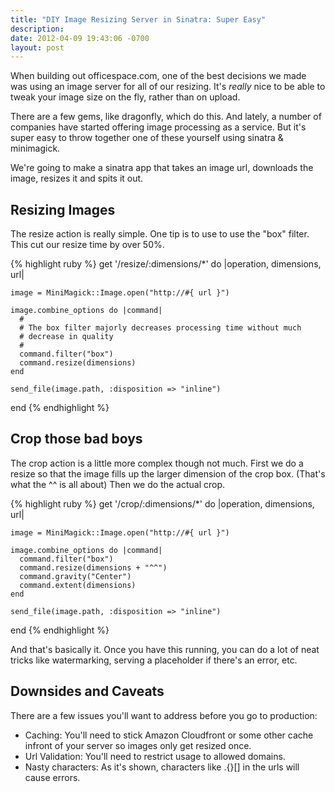 ```yaml
---
title: "DIY Image Resizing Server in Sinatra: Super Easy"
description:
date: 2012-04-09 19:43:06 -0700
layout: post
---
```


When building out officespace.com, one of the best decisions we made was
using an image server for all of our resizing. It's *really* nice to be
able to tweak your image size on the fly, rather than on upload.

There are a few gems, like dragonfly, which do this. And lately, a
number of companies have started offering image processing as a service.
But it's super easy to throw together one of these yourself
using sinatra & minimagick.

We're going to make a sinatra app that takes an image url, downloads the
image, resizes it and spits it out.

Resizing Images
---------------

The resize action is really simple. One tip is to use to use the "box"
filter. This cut our resize time by over 50%.

{% highlight ruby %}
  get '/resize/:dimensions/*' do |operation, dimensions, url|

    image = MiniMagick::Image.open("http://#{ url }")

    image.combine_options do |command|
      #
      # The box filter majorly decreases processing time without much
      # decrease in quality
      #
      command.filter("box")
      command.resize(dimensions)
    end

    send_file(image.path, :disposition => "inline")
  end
{% endhighlight %}


Crop those bad boys
-------------------

The crop action is a little more complex though not much. First we do a
resize so that the image fills up the larger dimension of the crop box.
(That's what the ^^ is all about) Then we do the actual crop.

{% highlight ruby %}
  get '/crop/:dimensions/*' do |operation, dimensions, url|

    image = MiniMagick::Image.open("http://#{ url }")

    image.combine_options do |command|
      command.filter("box")
      command.resize(dimensions + "^^")
      command.gravity("Center")
      command.extent(dimensions)
    end

    send_file(image.path, :disposition => "inline")

  end
{% endhighlight %}

And that's basically it. Once you have this running, you can do a lot of neat
tricks like watermarking, serving a placeholder if there's an error,
etc.


Downsides and Caveats
---------------------

There are a few issues you'll want to address before you go to
production:

* Caching: You'll need to stick Amazon Cloudfront or some other cache
  infront of your server so images only get resized once.
* Url Validation: You'll need to restrict usage to allowed domains.
* Nasty characters: As it's shown, characters like .{}[] in the urls
  will cause errors.


